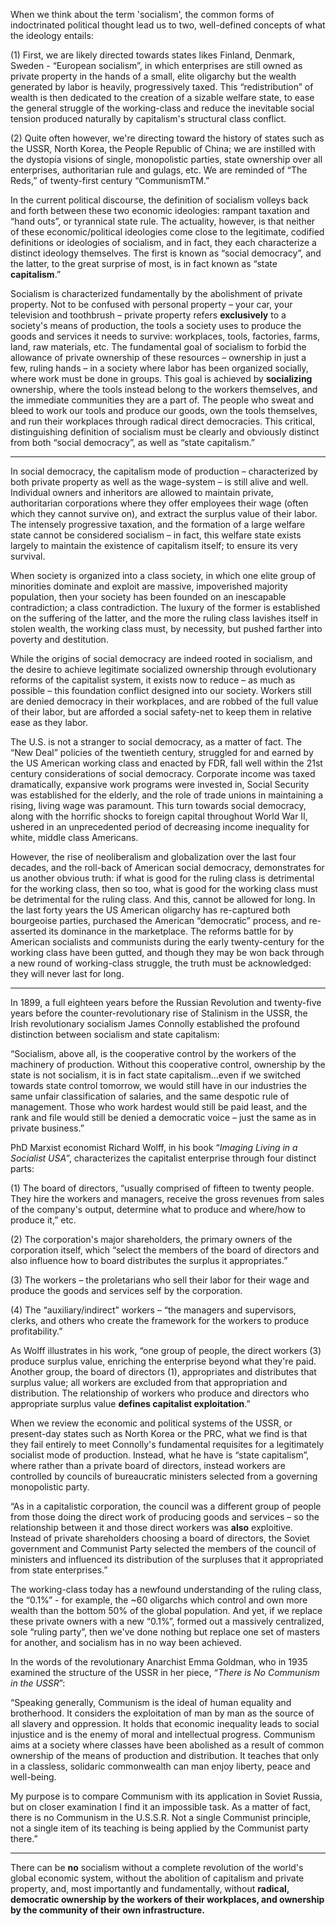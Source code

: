 When we think about the term 'socialism', the common forms of indoctrinated political thought lead us to two, well-defined concepts of what the ideology entails: 

(1) First, we are likely directed towards states likes Finland, Denmark, Sweden - “European socialism”, in which enterprises are still owned as private property in the hands of a small, elite oligarchy but the wealth generated by labor is heavily, progressively taxed. This “redistribution” of wealth is then dedicated to the creation of a sizable welfare state, to ease the general struggle of the working-class and reduce the inevitable social tension produced naturally by capitalism's structural class conflict.

(2) Quite often however, we're directing toward the history of states such as the USSR, North Korea, the People Republic of China; we are instilled with the dystopia visions of single, monopolistic parties, state ownership over all enterprises, authoritarian rule and gulags, etc. We are reminded of “The Reds,” of twenty-first century “CommunismTM.”

In the current political discourse, the definition of socialism volleys back and forth between these two economic ideologies: rampant taxation and “hand outs”, or tyrannical state rule. The actuality, however, is that neither of these economic/political ideologies come close to the legitimate, codified definitions or ideologies of socialism, and in fact, they each characterize a distinct ideology themselves. The first is known as “social democracy”, and the latter, to the great surprise of most, is in fact known as “state **capitalism**.” 

Socialism is characterized fundamentally by the abolishment of private property. Not to be confused with personal property – your car, your television and toothbrush – private property refers **exclusively** to a society's means of production, the tools a society uses to produce the goods and services it needs to survive: workplaces, tools, factories, farms, land, raw materials, etc. The fundamental goal of socialism to forbid the allowance of private ownership of these resources – ownership in just a few, ruling hands – in a society where labor has been organized socially, where work must be done in groups. This goal is achieved by **socializing** ownership, where the tools instead belong to the workers themselves, and the immediate communities they are a part of. The people who sweat and bleed to work our tools and produce our goods, own the tools themselves, and run their workplaces through radical direct democracies. 
This critical, distinguishing definition of socialism must be clearly and obviously distinct from both “social democracy”, as well as “state capitalism.”

---
	
In social democracy, the capitalism mode of production – characterized by both private property as well as the wage-system – is still alive and well. Individual owners and inheritors are allowed to maintain private, authoritarian corporations where they offer employees their wage (often which they cannot survive on), and extract the surplus value of their labor. The intensely progressive taxation, and the formation of a large welfare state cannot be considered socialism – in fact, this welfare state exists largely to maintain the existence of capitalism itself; to ensure its very survival.

When society is organized into a class society, in which one elite group of minorities dominate and exploit are massive, impoverished majority population, then your society has been founded on an inescapable contradiction; a class contradiction. The luxury of the former is established on the suffering of the latter, and the more the ruling class lavishes itself in stolen wealth, the working class must, by necessity, but pushed farther into poverty and destitution. 

While the origins of social democracy are indeed rooted in socialism, and the desire to achieve legitimate socialized ownership through evolutionary reforms of the capitalist system, it exists now to reduce – as much as possible – this foundation conflict designed into our society. Workers still are denied democracy in their workplaces, and are robbed of the full value of their labor, but are afforded a social safety-net to keep them in relative ease as they labor.

The U.S. is not a stranger to social democracy, as a matter of fact. The “New Deal” policies of the twentieth century, struggled for and earned by the US American working class and enacted by FDR, fall well within the 21st century considerations of social democracy. Corporate income was taxed dramatically, expansive work programs were invested in, Social Security was established for the elderly, and the role of trade unions in maintaining a rising, living wage was paramount. This turn towards social democracy, along with the horrific shocks to foreign capital throughout World War II, ushered in an unprecedented period of decreasing income inequality for white, middle class Americans. 

However, the rise of neoliberalism and globalization over the last four decades, and the roll-back of American social democracy, demonstrates for us another obvious truth: if what is good for the ruling class is detrimental for the working class, then so too, what is good for the working class must be detrimental for the ruling class. And this, cannot be allowed for long. In the last forty years the US American oligarchy has re-captured both bourgeoise parties, purchased the American “democratic” process, and re-asserted its dominance in the marketplace. The reforms battle for by American socialists and communists during the early twenty-century for the working class have been gutted, and though they may be won back through a new round of working-class struggle, the truth must be acknowledged: they will never last for long.

---
	
In 1899, a full eighteen years before the Russian Revolution and twenty-five years before the counter-revolutionary rise of Stalinism in the USSR, the Irish revolutionary socialism James Connolly established the profound distinction between socialism and state capitalism: 

“Socialism, above all, is the cooperative control by the workers of the machinery of production. Without this cooperative control, ownership by the state is not socialism, it is in fact state capitalism...even if we switched towards state control tomorrow, we would still have in our industries the same unfair classification of salaries, and the same despotic rule of management. Those who work hardest would still be paid least, and the rank and file would still be denied a democratic voice – just the same as in private business.”

PhD Marxist economist Richard Wolff, in his book “*Imaging Living in a Socialist USA*”, characterizes the capitalist enterprise through four distinct parts:

(1) The board of directors, “usually comprised of fifteen to twenty people. They hire the workers and managers, receive the gross revenues from sales of the company's output, determine what to produce and where/how to produce it,” etc. 

(2) The corporation's major shareholders, the primary owners of the corporation itself, which “select the members of the board of directors and also influence how to board distributes the surplus it appropriates.”

(3) The workers – the proletarians who sell their labor for their wage and produce the goods and services self by the corporation. 

(4) The “auxiliary/indirect” workers – “the managers and supervisors, clerks, and others who create the framework for the workers to produce profitability.”

As Wolff illustrates in his work, “one group of people, the direct workers (3) produce surplus value, enriching the enterprise beyond what they're paid. Another group, the board of directors (1), appropriates and distributes that surplus value; all workers are excluded from that appropriation and distribution. The relationship of workers who produce and directors who appropriate surplus value **defines capitalist exploitation**.” 

When we review the economic and political systems of the USSR, or present-day states such as North Korea or the PRC, what we find is that they fail entirely to meet Connolly's fundamental requisites for a legitimately socialist mode of production. Instead, what he have is “state capitalism”, where rather than a private board of directors, instead workers are controlled by councils of bureaucratic ministers selected from a governing monopolistic party. 

“As in a capitalistic corporation, the council was a different group of people from those doing the direct work of producing goods and services – so the relationship between it and those direct workers was **also** exploitive. Instead of private shareholders choosing a board of directors, the Soviet government and Communist Party selected the members of the council of ministers and influenced its distribution of the surpluses that it appropriated from state enterprises.”

The working-class today has a newfound understanding of the ruling class, the “0.1%” - for example, the ~60 oligarchs which control and own more wealth than the bottom 50% of the global population. And yet, if we replace these private owners with a  new “0.1%”, formed out a massively centralized, sole “ruling party”, then we've done nothing but replace one set of masters for another, and socialism has in no way been achieved.

In the words of the revolutionary Anarchist Emma Goldman, who in 1935 examined the structure of the USSR in her piece, “*There is No Communism in the USSR*”:  

“Speaking generally, Communism is the ideal of human equality and brotherhood. It considers the exploitation of man by man as the source of all slavery and oppression. It holds that economic inequality leads to social injustice and is the enemy of moral and intellectual progress. Communism aims at a society where classes have been abolished as a result of common ownership of the means of production and distribution. It teaches that only in a classless, solidaric commonwealth can man enjoy liberty, peace and well-being.

My purpose is to compare Communism with its application in Soviet Russia, but on closer examination I find it an impossible task. As a matter of fact, there is no Communism in the U.S.S.R. Not a single Communist principle, not a single item of its teaching is being applied by the Communist party there.”

---

There can be **no** socialism without a complete revolution of the world's global economic system, without the abolition of capitalism and private property, and, most importantly and fundamentally, without **radical, democratic ownership by the workers of their workplaces, and ownership by the community of their own infrastructure.**